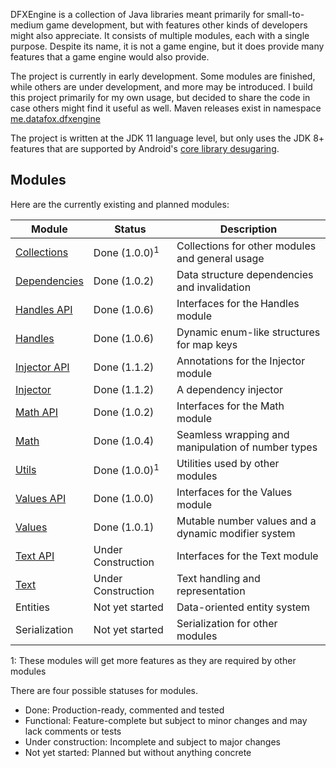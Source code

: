 DFXEngine is a collection of Java libraries meant primarily for small-to-medium game 
development, but with features other kinds of developers might also appreciate. It
consists of multiple modules, each with a single purpose. Despite its name, it is not
a game engine, but it does provide many features that a game engine would also provide.

The project is currently in early development. Some modules are finished, while others
are under development, and more may be introduced. I build this project primarily for 
my own usage, but decided to share the code in case others might find it useful as well.
Maven releases exist in namespace 
[me.datafox.dfxengine](https://central.sonatype.com/namespace/me.datafox.dfxengine)

The project is written at the JDK 11 language level, but only uses the JDK 8+ features
that are supported by Android's 
[core library desugaring](https://developer.android.com/studio/write/java8-support).

## Modules

Here are the currently existing and planned modules:

| Module                       | Status                   | Description                                         |
|------------------------------|--------------------------|-----------------------------------------------------|
| [Collections](collections)   | Done (1.0.0)<sup>1</sup> | Collections for other modules and general usage     |
| [Dependencies](dependencies) | Done (1.0.2)             | Data structure dependencies and invalidation        |
| [Handles API](handles-api)   | Done (1.0.6)             | Interfaces for the Handles module                   |
| [Handles](handles)           | Done (1.0.6)             | Dynamic enum-like structures for map keys           |
| [Injector API](injector-api) | Done (1.1.2)             | Annotations for the Injector module                 |
| [Injector](injector)         | Done (1.1.2)             | A dependency injector                               |
| [Math API](math-api)         | Done (1.0.2)             | Interfaces for the Math module                      |
| [Math](math)                 | Done (1.0.4)             | Seamless wrapping and manipulation of number types  |
| [Utils](utils)               | Done (1.0.0)<sup>1</sup> | Utilities used by other modules                     |
| [Values API](values-api)     | Done (1.0.0)             | Interfaces for the Values module                    |
| [Values](values)             | Done (1.0.1)             | Mutable number values and a dynamic modifier system |
| [Text API](text-api)         | Under Construction       | Interfaces for the Text module                      |
| [Text](text)                 | Under Construction       | Text handling and representation                    |
| Entities                     | Not yet started          | Data-oriented entity system                         |
| Serialization                | Not yet started          | Serialization for other modules                     |

1: These modules will get more features as they are required by other modules

There are four possible statuses for modules.

 - Done: Production-ready, commented and tested
 - Functional: Feature-complete but subject to minor changes and may lack comments or tests
 - Under construction: Incomplete and subject to major changes
 - Not yet started: Planned but without anything concrete

